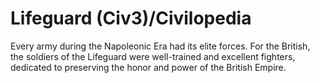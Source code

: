 # Lifeguard (Civ3)/Civilopedia

Every army during the Napoleonic Era had its elite forces. For the British,
the soldiers of the Lifeguard were well-trained and excellent fighters,
dedicated to preserving the honor and power of the British Empire.